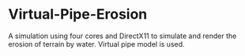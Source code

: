 Virtual-Pipe-Erosion
====================

A simulation using four cores and DirectX11 to simulate and render the erosion of terrain by water. Virtual pipe model is used.
